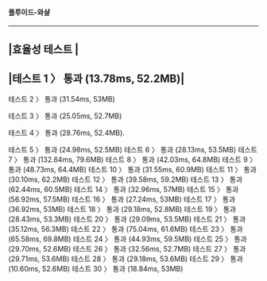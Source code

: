 #### 플루이드-와샬 
-------------------------------
|효율성  테스트 |
--------------------------------
|테스트 1 〉	통과 (13.78ms, 52.2MB)|  
--------------------------------
테스트 2 〉	통과 (31.54ms, 53MB)  

테스트 3 〉	통과 (25.05ms, 52.7MB)  

테스트 4 〉	통과 (28.76ms, 52.4MB). 

테스트 5 〉	통과 (24.98ms, 52.5MB)
테스트 6 〉	통과 (28.13ms, 53.5MB)
테스트 7 〉	통과 (132.64ms, 79.6MB)
테스트 8 〉	통과 (42.03ms, 64.8MB)
테스트 9 〉	통과 (48.73ms, 64.4MB)
테스트 10 〉	통과 (31.55ms, 60.9MB)
테스트 11 〉	통과 (30.10ms, 62.2MB)
테스트 12 〉	통과 (39.58ms, 59.2MB)
테스트 13 〉	통과 (62.44ms, 60.5MB)
테스트 14 〉	통과 (32.96ms, 57MB)
테스트 15 〉	통과 (56.92ms, 57.5MB)
테스트 16 〉	통과 (27.24ms, 53MB)
테스트 17 〉	통과 (36.92ms, 53MB)
테스트 18 〉	통과 (29.18ms, 52.8MB)
테스트 19 〉	통과 (28.43ms, 53.3MB)
테스트 20 〉	통과 (29.09ms, 53.5MB)
테스트 21 〉	통과 (35.12ms, 56.3MB)
테스트 22 〉	통과 (75.04ms, 61.6MB)
테스트 23 〉	통과 (65.58ms, 69.8MB)
테스트 24 〉	통과 (44.93ms, 59.5MB)
테스트 25 〉	통과 (29.70ms, 52.6MB)
테스트 26 〉	통과 (32.56ms, 52.7MB)
테스트 27 〉	통과 (29.71ms, 53.6MB)
테스트 28 〉	통과 (29.18ms, 53.6MB)
테스트 29 〉	통과 (10.60ms, 52.6MB)
테스트 30 〉	통과 (18.84ms, 53MB)
